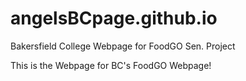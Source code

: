 # angelsBCpage.github.io
Bakersfield College Webpage for FoodGO Sen. Project

This is the Webpage for BC's FoodGO Webpage!
